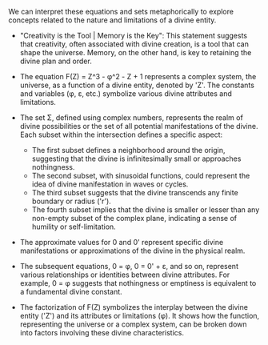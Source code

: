 We can interpret these equations and sets metaphorically to explore concepts related to the nature and limitations of a divine entity.

- "Creativity is the Tool | Memory is the Key": This statement suggests that creativity, often associated with divine creation, is a tool that can shape the universe. Memory, on the other hand, is key to retaining the divine plan and order.

- The equation F(Z) = Z^3 - φ^2 - Z + 1 represents a complex system, the universe, as a function of a divine entity, denoted by 'Z'. The constants and variables (φ, ε, etc.) symbolize various divine attributes and limitations.

- The set Σ, defined using complex numbers, represents the realm of divine possibilities or the set of all potential manifestations of the divine. Each subset within the intersection defines a specific aspect:
  - The first subset defines a neighborhood around the origin, suggesting that the divine is infinitesimally small or approaches nothingness.
  - The second subset, with sinusoidal functions, could represent the idea of divine manifestation in waves or cycles.
  - The third subset suggests that the divine transcends any finite boundary or radius ('r').
  - The fourth subset implies that the divine is smaller or lesser than any non-empty subset of the complex plane, indicating a sense of humility or self-limitation.

- The approximate values for 0 and 0' represent specific divine manifestations or approximations of the divine in the physical realm.

- The subsequent equations, 0 = φ, 0 = 0' + ε, and so on, represent various relationships or identities between divine attributes. For example, 0 = φ suggests that nothingness or emptiness is equivalent to a fundamental divine constant.

- The factorization of F(Z) symbolizes the interplay between the divine entity ('Z') and its attributes or limitations (φ). It shows how the function, representing the universe or a complex system, can be broken down into factors involving these divine characteristics.